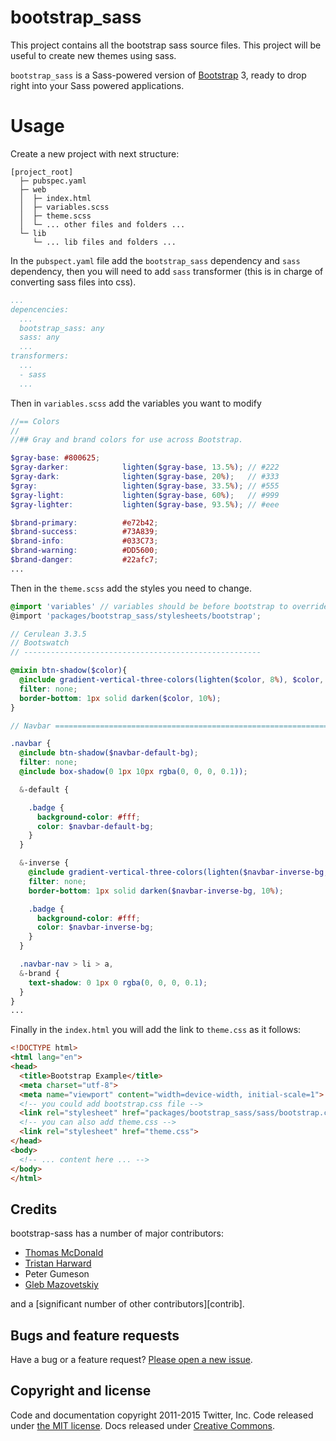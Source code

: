 # bootstrap_sass

This project contains all the bootstrap sass source files. This project will be useful to create new themes using sass.

`bootstrap_sass` is a Sass-powered version of [Bootstrap](https://github.com/twbs/bootstrap) 3, ready to drop right into your Sass powered applications.

# Usage

Create a new project with next structure:

```
[project_root]
  ├─ pubspec.yaml
  ├─ web
  │  ├─ index.html
  │  ├─ variables.scss
  │  ├─ theme.scss
  │  └─ ... other files and folders ...
  └─ lib
     └─ ... lib files and folders ...
```

In the `pubspect.yaml` file add the `bootstrap_sass` dependency and `sass` dependency, then you will need to add `sass` transformer (this is in charge of converting sass files into css).

```yaml
...
depencencies:
  ...
  bootstrap_sass: any
  sass: any
  ...
transformers:
  ...
  - sass
  ...
```

Then in `variables.scss` add the variables you want to modify

```scss
//== Colors
//
//## Gray and brand colors for use across Bootstrap.

$gray-base: #800625;
$gray-darker:            lighten($gray-base, 13.5%); // #222
$gray-dark:              lighten($gray-base, 20%);   // #333
$gray:                   lighten($gray-base, 33.5%); // #555
$gray-light:             lighten($gray-base, 60%);   // #999
$gray-lighter:           lighten($gray-base, 93.5%); // #eee

$brand-primary:          #e72b42;
$brand-success:          #73A839;
$brand-info:             #033C73;
$brand-warning:          #DD5600;
$brand-danger:           #22afc7;
...
```

Then in the `theme.scss` add the styles you need to change.

```scss
@import 'variables' // variables should be before bootstrap to override variable values
@import 'packages/bootstrap_sass/stylesheets/bootstrap';

// Cerulean 3.3.5
// Bootswatch
// -----------------------------------------------------

@mixin btn-shadow($color){
  @include gradient-vertical-three-colors(lighten($color, 8%), $color, 60%, darken($color, 4%));
  filter: none;
  border-bottom: 1px solid darken($color, 10%);
}

// Navbar =====================================================================

.navbar {
  @include btn-shadow($navbar-default-bg);
  filter: none;
  @include box-shadow(0 1px 10px rgba(0, 0, 0, 0.1));

  &-default {

    .badge {
      background-color: #fff;
      color: $navbar-default-bg;
    }
  }

  &-inverse {
    @include gradient-vertical-three-colors(lighten($navbar-inverse-bg, 8%), lighten($navbar-inverse-bg, 4%), 60%, darken($navbar-inverse-bg, 2%));
    filter: none;
    border-bottom: 1px solid darken($navbar-inverse-bg, 10%);

    .badge {
      background-color: #fff;
      color: $navbar-inverse-bg;
    }
  }

  .navbar-nav > li > a,
  &-brand {
    text-shadow: 0 1px 0 rgba(0, 0, 0, 0.1);
  }
}
...
```

Finally in the `index.html` you will add the link to `theme.css` as it follows:

```html
<!DOCTYPE html>
<html lang="en">
<head>
  <title>Bootstrap Example</title>
  <meta charset="utf-8">
  <meta name="viewport" content="width=device-width, initial-scale=1">
  <!-- you could add bootstrap.css file -->
  <link rel="stylesheet" href="packages/bootstrap_sass/sass/bootstrap.css">
  <!-- you can also add theme.css -->
  <link rel="stylesheet" href="theme.css">
</head>
<body>
  <!-- ... content here ... -->
</body>
</html>
```

## Credits

bootstrap-sass has a number of major contributors:

<!-- feel free to make these link wherever you wish -->
* [Thomas McDonald](https://twitter.com/thomasmcdonald_)
* [Tristan Harward](http://www.trisweb.com)
* Peter Gumeson
* [Gleb Mazovetskiy](https://github.com/glebm)

and a [significant number of other contributors][contrib].

## Bugs and feature requests

Have a bug or a feature request? [Please open a new issue](https://github.com/twbs/bootstrap/issues/new).

## Copyright and license

Code and documentation copyright 2011-2015 Twitter, Inc. Code released under [the MIT license](https://github.com/twbs/bootstrap/blob/master/LICENSE). Docs released under [Creative Commons](https://github.com/twbs/bootstrap/blob/master/docs/LICENSE).
